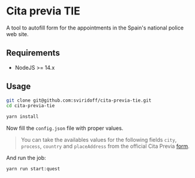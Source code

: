 # Cita previa TIE

A tool to autofill form for the appointments in the Spain's national police web site.

## Requirements

* NodeJS >= 14.x

## Usage

```sh
git clone git@github.com:sviridoff/cita-previa-tie.git
cd cita-previa-tie

yarn install
```

Now fill the `config.json` file with proper values.

> You can take the availables values for the following fields `city`, `process`, `country` and `placeAddress` from the official Cita Previa [form](https://sede.administracionespublicas.gob.es/icpplus/index.html).

And run the job:

```sh
yarn run start:quest
```


